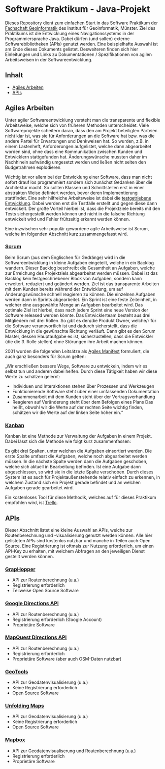 # Software Praktikum - Java-Projekt

Dieses Repository dient zum einfachen Start in das Software Praktikum der [Fachschaft Geoinformatik](https://geofs.uni-muenster.de/) des Institut für Geoinformatik, Münster. Ziel des Praktikums ist die Entwicklung eines Navigationssystems in der Programmiersprache Java. Dabei dürfen (und sollen) externe Softwarebibliotheken (APIs) genutzt werden. Eine beispielhafte Auswahl ist am Ende dieses Dokuments gelistet. Desweiteren finden sich hier Einleitungen und Links zu Dokumentationen / Spezifikationen von agilen Arbeitsweisen in der Softwareentwicklung.

## Inhalt

* [Agiles Arbeiten](#agiles-arbeiten)
* [APIs](#apis)

## Agiles Arbeiten

Unter agiler Softwareentwicklung versteht man die transparente und flexible Arbeitsweise, welche sich von früheren Methoden unterscheidet. Viele Softwareprojekte scheitern daran, dass den am Projekt beteiligten Parteien nicht klar ist, was sie für Anforderungen an die Software hat bzw. was die andere Partei für Erwartungen und Denkweisen hat. So wurden, z.B. in einem Lastenheft, Anforderungen aufgelistet, welche dann abgearbeitet worden sind, ohne dass eine Kommunikation zwischen Kunden und Entwicklern stattgefunden hat. Änderungswünsche mussten daher im Nachhinein aufwändig umgesetzt werden und ließen nicht selten den Budgetrahmen explodieren.

Wichtig ist vor allem bei der Entwicklung einer Software, dass man nicht sofort drauf los programmiert sondern sich zunächst Gedanken über die Architektur macht. So sollten Klassen und Schnittstellen erst in einer abstrakten Weise definiert werden, bevor deren Implementierung stattfindet. Eine sehr hilfreiche Arbeitsweise ist dabei die [testgetriebene Entwicklung](https://de.wikipedia.org/wiki/Testgetriebene_Entwicklung). Dabei werden erst die Testfälle erstellt und gegen diese dann entwickelt. Der große Vorteil hierbei ist, dass die Projektziele bereits mit den Tests sichergestellt werden können und nicht in die falsche Richtung entwickelt wird und Fehler frühzeitig erkannt werden können.

Eine inzwischen sehr populär gewordene agile Arbeitsweise ist Scrum, welche im folgenden Abschnitt kurz zusammengefasst wird.

### [Scrum](https://de.wikipedia.org/wiki/Scrum)

Beim Scrum (aus dem Englischen für Gedränge) wird in die Softwareentwicklung in kleine Aufgaben eingeteilt, welche in ein Backlog wandern. Dieser Backlog beschreibt die Gesamtheit an Aufgaben, welche zur Erreichung des Projektziels abgearbeitet werden müssen. Dabei ist das Backlog kein festgeschriebener Block von Aufgaben, sondern kann erweitert, reduziert und geändert werden. Ziel ist das transparente Arbeiten mit dem Kunden bereits während der Entwicklung, um auf Änderungswünsche schnell reagieren zu können. Die einzelnen Aufgaben werden dann in Sprints abgearbeitet. Ein Sprint ist eine feste Zeiteinheit, in welcher eine ausgewählte Menge an Aufgaben bearbeitet wird. Das optimale Ziel ist hierbei, dass nach jedem Sprint eine neue Version der Software released werden könnte. Das Entwicklerteam besteht aus drei Mitgliedern mit drei Rollen. So gibt es den/die Produkt Owner, welche/r für die Software verantwortlich ist und dadurch sicherstellt, dass die Entwicklung in die gewünschte Richtung verläuft. Dann gibt es den Scrum Master, dessen Hauptaufgabe es ist, sicherzustellen, dass die Entwickler (die die 3. Rolle stellen) ohne Störungen ihre Arbeit machen können.

2001 wurden die folgenden Leitsätze als [Agiles Manifest](https://de.wikipedia.org/wiki/Agile_Softwareentwicklung#Werte) formuliert, die auch ganz besonders für Scrum gelten:

„Wir erschließen bessere Wege, Software zu entwickeln, indem wir es selbst tun und anderen dabei helfen. Durch diese Tätigkeit haben wir diese Werte zu schätzen gelernt:
* Individuen und Interaktionen stehen über Prozessen und Werkzeugen
* Funktionierende Software steht über einer umfassenden Dokumentation
* Zusammenarbeit mit dem Kunden steht über der Vertragsverhandlung
* Reagieren auf Veränderung steht über dem Befolgen eines Plans
Das heißt, obwohl wir die Werte auf der rechten Seite wichtig finden, schätzen wir die Werte auf der linken Seite höher ein.“

### [Kanban](https://de.wikipedia.org/wiki/Kanban_(Softwareentwicklung))

Kanban ist eine Methode zur Verwaltung der Aufgaben in einem Projekt. Dabei lässt sich die Methode wie folgt kurz zusammenfassen:

Es gibt drei Spalten, unter welchen die Aufgaben einsortiert werden. Die erste Spalte umfasst die Aufgaben, welche noch abgearbeitet werden müssen. In die nächste Spalte werden dann die Aufgaben geschoben, welche sich aktuell in Bearbeitung befinden. Ist eine Aufgabe dann abgeschlossen, so wird sie in die letzte Spalte verschoben. Durch dieses System ist es auch für Projektaußenstehende relativ einfach zu erkennen, in welchem Zustand sich ein Projekt gerade befindet und an welchen Aufgaben gerade gearbeitet wird.

Ein kostenloses Tool für diese Methodik, welches auf für dieses Praktikum empfohlen wird, ist [Trello](https://trello.com/de).

## APIs

Dieser Abschnitt listet eine kleine Auswahl an APIs, welche zur Routenberechnung und -visualisierung genutzt werden können. Alle hier gelisteten APIs sind kostenlos nutzbar und manche in Teilen auch Open Source. Eine Registrierung ist oftmals zur Nutzung erforderlich, um einen API-Key zu erhalten, mit welchem Abfragen an den jeweiligen Dienst gestellt werden können.

### [GrapHopper](https://www.graphhopper.com/)

* API zur Routenberechnung (u.a.)
* Registrierung erforderlich
* Teilweise Open Source Software

### [Google Directions API](https://developers.google.com/maps/documentation/directions/start)

* API zur Routenberechnung (u.a.)
* Registrierung erforderlich (Google Account)
* Proprietäre Software

### [MapQuest Directions API](https://developer.mapquest.com/documentation/)

* API zur Routenberechnung (u.a.)
* Registrierung erforderlich
* Proprietäre Software (aber auch OSM-Daten nutzbar)

### [GeoTools](http://geotools.org/)

* API zur Geodatenvisualisierung (u.a.)
* Keine Registrierung erforderlich
* Open Source Software

### [Unfolding Maps](http://unfoldingmaps.org/)

* API zur Geodatenvisualisierung (u.a.)
* Keine Registrierung erforderlich
* Open Source Software

### [Mapbox](https://docs.mapbox.com/)

* API zur Geodatenvisualiserung und Routenberechnung (u.a.)
* Registrierung erforderlich
* Proprietäre Software
